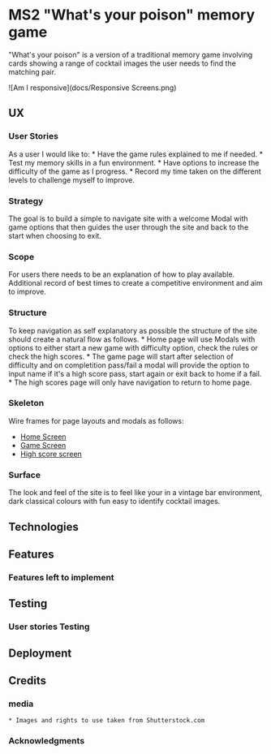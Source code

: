 # MS2 "What's your poison" memory game

"What's your poison" is a version of a traditional memory game involving cards showing a range of cocktail images the user needs to find the matching pair.

![Am I responsive](docs/Responsive Screens.png)

## UX

### User Stories

As a user I would like to:
    * Have the game rules explained to me if needed.
    * Test my memory skills in a fun environment.
    * Have options to increase the difficulty of the game as I progress.
    * Record my time taken on the different levels to challenge myself to improve.

### Strategy

The goal is to build a simple to navigate site with a welcome Modal with game options that then guides the user through the site and back to the start when choosing to exit.

### Scope

For users there needs to be an explanation of how to play available. Additional record of best times to create a competitive environment and aim to improve.

### Structure

To keep navigation as self explanatory as possible the structure of the site should create a natural flow as follows.
    * Home page will use Modals with options to either start a new game with difficulty option, check the rules or check the high scores.
    * The game page will start after selection of difficulty and on completition pass/fail a modal will provide the option to input name if it's a high score pass,
     start again or exit back to home if a fail.
    * The high scores page will only have navigation to return to home page.

### Skeleton

Wire frames for page layouts and modals as follows:
* [Home Screen](https://github.com/David-A-Ray/MS2-Whats-your-poison-memory-game/blob/master/assets/docs/Home%20Screen.pdf)
* [Game Screen](https://github.com/David-A-Ray/MS2-Whats-your-poison-memory-game/blob/master/assets/docs/Game%20screen.pdf)
* [High score screen](https://github.com/David-A-Ray/MS2-Whats-your-poison-memory-game/blob/master/assets/docs/High%20Score%20page.pdf)

### Surface

The look and feel of the site is to feel like your in a vintage bar environment, dark classical colours with fun easy to identify cocktail images.

## Technologies


## Features


### Features left to implement


## Testing


### User stories Testing


## Deployment


## Credits


### media
    * Images and rights to use taken from Shutterstock.com

### Acknowledgments